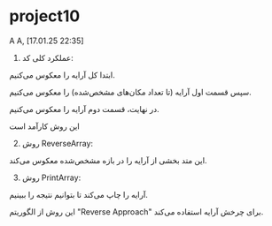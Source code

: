 # project10
A A, [17.01.25 22:35]
1. عملکرد کلی کد:

ابتدا کل آرایه را معکوس می‌کنیم.

سپس قسمت اول آرایه (تا تعداد مکان‌های مشخص‌شده) را معکوس می‌کنیم.

در نهایت، قسمت دوم آرایه را معکوس می‌کنیم.

این روش کارآمد است 



2. روش ReverseArray:

این متد بخشی از آرایه را در بازه مشخص‌شده معکوس می‌کند.



3. روش PrintArray:

آرایه را چاپ می‌کند تا بتوانیم نتیجه را ببینیم.




این روش از الگوریتم "Reverse Approach" برای چرخش آرایه استفاده می‌کند.
